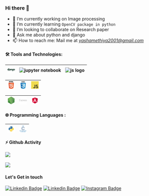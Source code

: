### Hi there 👋

- 🔭 I’m currently working on Image processing
- 🌱 I’m currently learning `OpenCV package in python`
- 👯 I’m looking to collaborate on Research paper
- 💬 Ask me about python and django
- 📫 How to reach me: Mail me at *yashamethiya2001@gmail.com*

<h4>🛠️ Tools and Technologies:</h4>


| <img src="https://raw.githubusercontent.com/github/explore/80688e429a7d4ef2fca1e82350fe8e3517d3494d/topics/django/django.png" alt="django logo" width="24"> | <img src="https://upload.wikimedia.org/wikipedia/commons/thumb/3/38/Jupyter_logo.svg/1200px-Jupyter_logo.svg.png" alt="jupyter notebook" width="24"> |  <img src="https://upload.wikimedia.org/wikipedia/commons/thumb/6/6a/Gnu-octave-logo.svg/1024px-Gnu-octave-logo.svg.png" alt="js logo" width="24"> |  
|---|---|---|

| <img src="https://raw.githubusercontent.com/github/explore/80688e429a7d4ef2fca1e82350fe8e3517d3494d/topics/html/html.png" alt="html logo" width="24"> | <img src="https://raw.githubusercontent.com/github/explore/80688e429a7d4ef2fca1e82350fe8e3517d3494d/topics/css/css.png" alt="css logo" width="24"> |  <img src="https://raw.githubusercontent.com/github/explore/80688e429a7d4ef2fca1e82350fe8e3517d3494d/topics/javascript/javascript.png" alt="js logo" width="24"> |  
|---|---|---|


| <img src="https://raw.githubusercontent.com/github/explore/80688e429a7d4ef2fca1e82350fe8e3517d3494d/topics/nodejs/nodejs.png" alt="node logo"   width="24"> | <img src="https://raw.githubusercontent.com/github/explore/80688e429a7d4ef2fca1e82350fe8e3517d3494d/topics/express/express.png" alt="express logo" width="24"> | <img src="https://raw.githubusercontent.com/github/explore/80688e429a7d4ef2fca1e82350fe8e3517d3494d/topics/angular/angular.png" alt="angular logo" width="24"> |
|---|---|---|

<h4>🌐 Programming Languages :</h4>

| <img src="https://raw.githubusercontent.com/github/explore/80688e429a7d4ef2fca1e82350fe8e3517d3494d/topics/python/python.png" alt="python logo" width="24"> | <img src="https://raw.githubusercontent.com/github/explore/80688e429a7d4ef2fca1e82350fe8e3517d3494d/topics/c/c.png" alt="c logo" width="24"> |
|---| --- |

<b>⚡ Github Activity</b><br>
  <br />
<a  href="https://github.com/yash-a-18">
<img  height="180em"  src="https://github-readme-stats.vercel.app/api?username=yash-a-18&show_icons=true&theme=midnight-purple"  />
  
<img  height="180em"  src="https://github-readme-stats.vercel.app/api/top-langs/?username=yash-a-18&layout=compact&theme=midnight-purple"  />

</a>

<h4>Let's Get in touch</h4>
<p>

[![Linkedin Badge](https://img.shields.io/badge/-Gmail-3b5998?style=flat-square&logo=Gmail&logoColor=white)](mailto:yashamethiya2001@gmail.com) [![Linkedin Badge](https://img.shields.io/badge/-LinkedIn-0e76a8?style=flat-square&logo=Linkedin&logoColor=white)](https://www.linkedin.com/in/yash-amethiya-0564101b6/) [![Instagram Badge](https://img.shields.io/badge/-Instagram-e4405f?style=flat-square&logo=Instagram&logoColor=white)](https://instagram.com/anonymously_yash)

</p>
